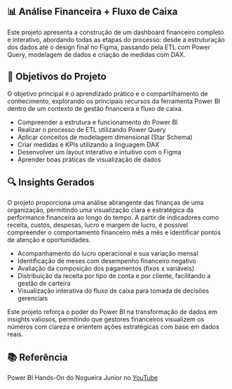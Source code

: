 ## 📊 Análise Financeira + Fluxo de Caixa
Este projeto apresenta a construção de um dashboard financeiro completo e interativo, abordando todas as etapas do processo: desde a estruturação dos dados até o design final no Figma, passando pela ETL com Power Query, modelagem de dados e criação de medidas com DAX.

## 🎯 Objetivos do Projeto
O objetivo principal é o aprendizado prático e o compartilhamento de conhecimento, explorando os principais recursos da ferramenta Power BI dentro de um contexto de gestão financeira e fluxo de caixa.

- Compreender a estrutura e funcionamento do Power BI
- Realizar o processo de ETL utilizando Power Query
- Aplicar conceitos de modelagem dimensional (Star Schema)
- Criar medidas e KPIs utilizando a linguagem DAX
- Desenvolver um layout interativo e intuitivo com o Figma
- Aprender boas práticas de visualização de dados

## 🔍 Insights Gerados
O projeto proporciona uma análise abrangente das finanças de uma organização, permitindo uma visualização clara e estratégica da performance financeira ao longo do tempo. A partir de indicadores como receita, custos, despesas, lucro e margem de lucro, é possível compreender o comportamento financeiro mês a mês e identificar pontos de atenção e oportunidades.

- Acompanhamento do lucro operacional e sua variação mensal
- Identificação de meses com desempenho financeiro negativo
- Avaliação da composição dos pagamentos (fixos x variáveis)
- Distribuição da receita por tipo de conta e por cliente, facilitando a gestão de carteira
- Visualização interativa do fluxo de caixa para tomada de decisões gerenciais

Este projeto reforça o poder do Power BI na transformação de dados em insights valiosos, permitindo que gestores financeiros visualizem os números com clareza e orientem ações estratégicas com base em dados reais.

## 📚 Referência
Power BI Hands-On do Nogueira Junior no [YouTube](https://www.youtube.com/playlist?list=PL81QNM0GmZdpdhUyIVkqGob51KZxx8ulv)

